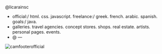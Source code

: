 @licarainsc
- official:/ html. css. javascript. freelance:/ greek. french. arabic. spanish. goals:/ java. 
- galleries. travel agencies. concept stores. shops. real estate. artists. personal pages. events.
- @ —

<!---
licarainsc/licarainsc is a ✨ special ✨ repository because its `README.md` (this file) appears on your GitHub profile.
You can click the Preview link to take a look at your changes.
--->
![camfooterofficial](https://user-images.githubusercontent.com/119945254/206821958-a405d739-df0b-4d18-8db0-1c4ba34e7cd7.png)
